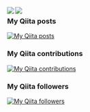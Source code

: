 <a href="https://github.com/anuraghazra/github-readme-stats">
  <img align="left" src="https://github-readme-stats.vercel.app/api?username=Dexctersu&count_private=true&show_icons=true" />
</a>
<a href="https://github.com/anuraghazra/github-readme-stats">
  <img align="left" src="https://github-readme-stats.vercel.app/api/top-langs/?username=Dexctersu" />
</a>


### My Qiita posts
[![My Qiita posts](https://qiita-badge.apiapi.app/s/Dexctersu/posts.svg)](http://qiita.com/Dexctersu)
### My Qiita contributions
[![My Qiita contributions](https://qiita-badge.apiapi.app/s/Dexctersu/contributions.svg)](http://qiita.com/Dexctersu)
### My Qiita followers
[![My Qiita followers](https://qiita-badge.apiapi.app/s/Dexctersu/followers.svg)](http://qiita.com/Dexctersu)
                
<!--
**Dexctersu/Dexctersu** is a ✨ _special_ ✨ repository because its `README.md` (this file) appears on your GitHub profile.

Here are some ideas to get you started:

- 🔭 I’m currently working on ...
- 🌱 I’m currently learning ...
- 👯 I’m looking to collaborate on ...
- 🤔 I’m looking for help with ...
- 💬 Ask me about ...
- 📫 How to reach me: ...
- 😄 Pronouns: ...
- ⚡ Fun fact: ...

-->

